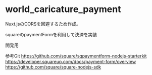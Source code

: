 # world_caricature_payment

Nuxt.jsのCORSを回避するため作成。

squareのpaymentFormを利用して決済を実装

開発用



参考Git
https://github.com/square/sqpaymentform-nodejs-starterkit
https://developer.squareup.com/docs/payment-form/overview
https://github.com/square/square-nodejs-sdk
